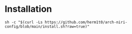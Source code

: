 # Installation

```shell
sh -c "$(curl -Ls https://github.com/herm1t0/arch-niri-config/blob/main/install.sh?raw=true)"
```
